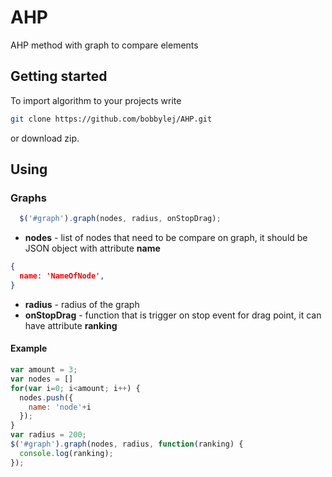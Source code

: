 # AHP
AHP method with graph to compare elements

## Getting started
To import algorithm to your projects write
```bash
git clone https://github.com/bobbylej/AHP.git

```
or download zip.

## Using
### Graphs
```js
  $('#graph').graph(nodes, radius, onStopDrag);
```
- **nodes** - list of nodes that need to be compare on graph, it should be JSON object with attribute **name**
```json
{
  name: 'NameOfNode',
}
```
- **radius** - radius of the graph
- **onStopDrag** - function that is trigger on stop event for drag point, it can have attribute **ranking**

#### Example
```js
var amount = 3;
var nodes = []
for(var i=0; i<amount; i++) {
  nodes.push({
    name: 'node'+i
  });
}
var radius = 200;
$('#graph').graph(nodes, radius, function(ranking) {
  console.log(ranking);
});
```
